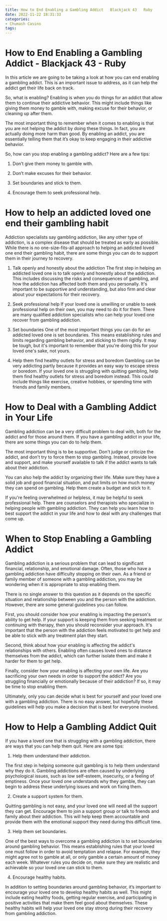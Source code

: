 ```yaml
---
title: How to End Enabling a Gambling Addict   Blackjack 43   Ruby
date: 2022-11-22 18:31:33
categories:
- Chumash Casino
tags:
---
```



#  How to End Enabling a Gambling Addict - Blackjack 43 - Ruby

In this article we are going to be taking a look at how you can end enabling a gambling addict. This is an important issue to address, as it can help the addict get their life back on track.

So, what is enabling? Enabling is when you do things for an addict that allow them to continue their addictive behavior. This might include things like giving them money to gamble with, making excuse for their behavior, or cleaning up after them.

The most important thing to remember when it comes to enabling is that you are not helping the addict by doing these things. In fact, you are actually doing more harm than good. By enabling an addict, you are essentially telling them that it’s okay to keep engaging in their addictive behavior.

So, how can you stop enabling a gambling addict? Here are a few tips:

1. Don’t give them money to gamble with.

2. Don’t make excuses for their behavior.

3. Set boundaries and stick to them.

4. Encourage them to seek professional help.

#  How to help an addicted loved one end their gambling habit 
Addiction specialists say gambling addiction, like any other type of addiction, is a complex disease that should be treated as early as possible. While there is no one-size-fits-all approach to helping an addicted loved one end their gambling habit, there are some things you can do to support them in their journey to recovery.

1. Talk openly and honestly about the addiction
The first step in helping an addicted loved one is to talk openly and honestly about the addiction. This includes discussing the risks and consequences of gambling, and how the addiction has affected both them and you personally. It's important to be supportive and understanding, but also firm and clear about your expectations for their recovery.

2. Seek professional help
If your loved one is unwilling or unable to seek professional help on their own, you may need to do it for them. There are many qualified addiction specialists who can help your loved one recover from gambling addiction.

3. Set boundaries
One of the most important things you can do for an addicted loved one is set boundaries. This means establishing rules and limits regarding gambling behavior, and sticking to them rigidly. It may be tough, but it's important to remember that you're doing this for your loved one's sake, not yours.

4. Help them find healthy outlets for stress and boredom
Gambling can be very addicting partly because it provides an easy way to escape stress or boredom. If your loved one is struggling with quitting gambling, help them find healthy outlets for stress and boredom instead. This could include things like exercise, creative hobbies, or spending time with friends and family members.

#  How to Deal with a Gambling Addict in Your Life

Gambling addiction can be a very difficult problem to deal with, both for the addict and for those around them. If you have a gambling addict in your life, there are some things you can do to help them.

The most important thing is to be supportive. Don't judge or criticize the addict, and don't try to force them to stop gambling. Instead, provide love and support, and make yourself available to talk if the addict wants to talk about their addiction.

You can also help the addict by organizing their life. Make sure they have a solid job and good financial situation, and put limits on how much money they can spend on gambling. Help them create a budget and stick to it.

If you're feeling overwhelmed or helpless, it may be helpful to seek professional help. There are counselors and therapists who specialize in helping people with gambling addiction. They can help you learn how to best support the addict in your life and how to deal with any challenges that come up.

#  When to Stop Enabling a Gambling Addict

Gambling addiction is a serious problem that can lead to significant financial, relationship, and emotional damage. Often, those who have a gambling addiction have difficulty stopping on their own. As a friend or family member of someone with a gambling addiction, you may be wondering when it is appropriate to stop enabling them.

There is no single answer to this question as it depends on the specific situation and relationship between you and the person with the addiction. However, there are some general guidelines you can follow.

First, you should consider how your enabling is impacting the person's ability to get help. If your support is keeping them from seeking treatment or continuing with therapy, then you should reconsider your approach. It's important that the person with the addiction feels motivated to get help and be able to stick with any treatment plan they start.

Second, think about how your enabling is affecting the addict's relationships with others. Enabling often causes loved ones to distance themselves from the addict, which can further isolate them and make it harder for them to get help.

Finally, consider how your enabling is affecting your own life. Are you sacrificing your own needs in order to support the addict? Are you struggling financially or emotionally because of their addiction? If so, it may be time to stop enabling them.

Ultimately, only you can decide what is best for yourself and your loved one with a gambling addiction. There is no easy answer, but hopefully these guidelines will help you make a decision that is best for everyone involved.

#  How to Help a Gambling Addict Quit

If you have a loved one that is struggling with a gambling addiction, there are ways that you can help them quit. Here are some tips:

1. Help them understand their addiction.

The first step in helping someone quit gambling is to help them understand why they do it. Gambling addictions are often caused by underlying psychological issues, such as low self-esteem, insecurity, or a feeling of emptiness. Once your loved one understands why they gamble, they can begin to address these underlying issues and work on fixing them.

2. Create a support system for them.

Quitting gambling is not easy, and your loved one will need all the support they can get. Encourage them to join a support group or talk to friends and family about their addiction. This will help keep them accountable and provide them with the emotional support they need during this difficult time.

3. Help them set boundaries.

One of the best ways to overcome a gambling addiction is to set boundaries around gambling behavior. This means establishing rules that your loved one must follow in order to avoid temptation and relapse. For example, they might agree not to gamble at all, or only gamble a certain amount of money each week. Whatever rules you decide on, make sure they are realistic and achievable so your loved one can stick to them.

4. Encourage healthy habits.

In addition to setting boundaries around gambling behavior, it’s important to encourage your loved one to develop healthy habits as well. This might include eating healthy foods, getting regular exercise, and participating in positive activities that make them feel good about themselves. These healthy habits will help your loved one stay strong during their recovery from gambling addiction.